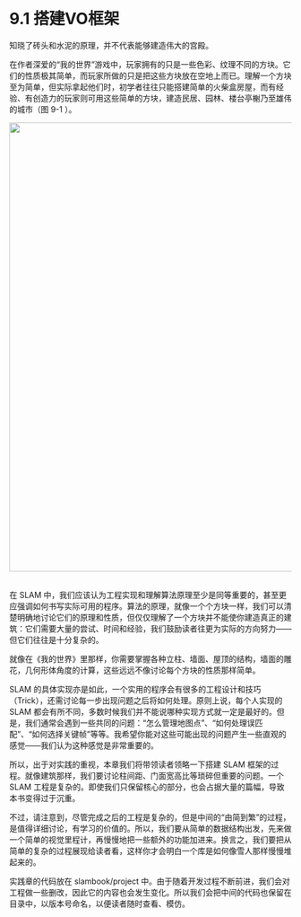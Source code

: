 &emsp;
# 9.1 搭建VO框架
知晓了砖头和水泥的原理，并不代表能够建造伟大的宫殿。

在作者深爱的“我的世界”游戏中，玩家拥有的只是一些色彩、纹理不同的方块。它们的性质极其简单，而玩家所做的只是把这些方块放在空地上而已。理解一个方块至为简单，但实际拿起他们时，初学者往往只能搭建简单的火柴盒房屋，而有经验、有创造力的玩家则可用这些简单的方块，建造民居、园林、楼台亭榭乃至雄伟的城市（图 9-1 ）。

<div align="center">
    <image src="./imgs/9.1-1.png" width = 800>
</div>
&emsp;

在 SLAM 中，我们应该认为工程实现和理解算法原理至少是同等重要的，甚至更应强调如何书写实际可用的程序。算法的原理，就像一个个方块一样，我们可以清楚明确地讨论它们的原理和性质，但仅仅理解了一个方块并不能使你建造真正的建筑：它们需要大量的尝试、时间和经验，我们鼓励读者往更为实际的方向努力——但它们往往是十分复杂的。

就像在《我的世界》里那样，你需要掌握各种立柱、墙面、屋顶的结构，墙面的雕花，几何形体角度的计算，这些远远不像讨论每个方块的性质那样简单。

SLAM 的具体实现亦是如此，一个实用的程序会有很多的工程设计和技巧（Trick），还需讨论每一步出现问题之后将如何处理。原则上说，每个人实现的 SLAM 都会有所不同，多数时候我们并不能说哪种实现方式就一定是最好的。但是，我们通常会遇到一些共同的问题：“怎么管理地图点”、“如何处理误匹配”、“如何选择关键帧”等等。我希望你能对这些可能出现的问题产生一些直观的感觉——我们认为这种感觉是非常重要的。

所以，出于对实践的重视，本章我们将带领读者领略一下搭建 SLAM 框架的过程。就像建筑那样，我们要讨论柱间距、门面宽高比等琐碎但重要的问题。一个 SLAM 工程是复杂的。即使我们只保留核心的部分，也会占据大量的篇幅，导致本书变得过于沉重。

不过，请注意到，尽管完成之后的工程是复杂的，但是中间的“由简到繁”的过程，是值得详细讨论，有学习的价值的。所以，我们要从简单的数据结构出发，先来做一个简单的视觉里程计，再慢慢地把一些额外的功能加进来。换言之，我们要把从简单的复杂的过程展现给读者看，这样你才会明白一个库是如何像雪人那样慢慢堆起来的。

实践章的代码放在 slambook/project 中。由于随着开发过程不断前进，我们会对工程做一些删改，因此它的内容也会发生变化。所以我们会把中间的代码也保留在目录中，以版本号命名，以便读者随时查看、模仿。

